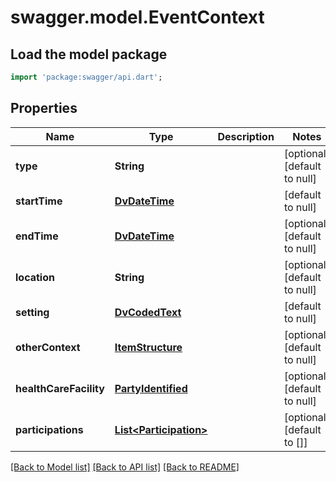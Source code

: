 # swagger.model.EventContext

## Load the model package
```dart
import 'package:swagger/api.dart';
```

## Properties
Name | Type | Description | Notes
------------ | ------------- | ------------- | -------------
**type** | **String** |  | [optional] [default to null]
**startTime** | [**DvDateTime**](DvDateTime.md) |  | [default to null]
**endTime** | [**DvDateTime**](DvDateTime.md) |  | [optional] [default to null]
**location** | **String** |  | [optional] [default to null]
**setting** | [**DvCodedText**](DvCodedText.md) |  | [default to null]
**otherContext** | [**ItemStructure**](ItemStructure.md) |  | [optional] [default to null]
**healthCareFacility** | [**PartyIdentified**](PartyIdentified.md) |  | [optional] [default to null]
**participations** | [**List&lt;Participation&gt;**](Participation.md) |  | [optional] [default to []]

[[Back to Model list]](../README.md#documentation-for-models) [[Back to API list]](../README.md#documentation-for-api-endpoints) [[Back to README]](../README.md)

